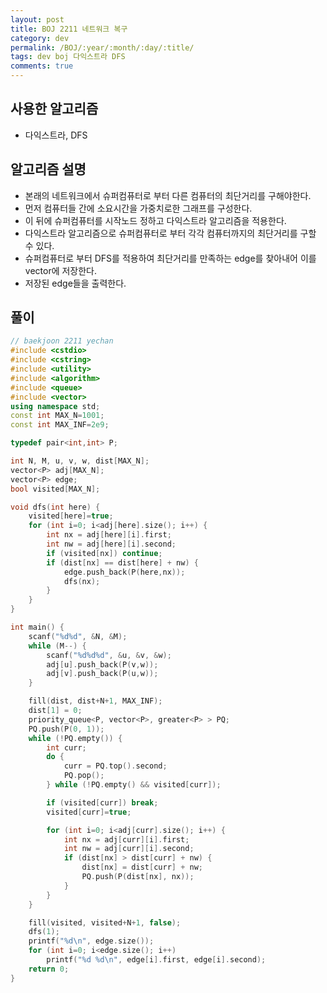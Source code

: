 ```yaml
---
layout: post
title: BOJ 2211 네트워크 복구
category: dev
permalink: /BOJ/:year/:month/:day/:title/
tags: dev boj 다익스트라 DFS
comments: true
---
```

## 사용한 알고리즘
- 다익스트라, DFS

## 알고리즘 설명
- 본래의 네트워크에서 슈퍼컴퓨터로 부터 다른 컴퓨터의 최단거리를 구해야한다.
- 먼저 컴퓨터들 간에 소요시간을 가중치로한 그래프를 구성한다.
- 이 뒤에 슈퍼컴퓨터를 시작노드 정하고 다익스트라 알고리즘을 적용한다.
- 다익스트라 알고리즘으로 슈퍼컴퓨터로 부터 각각 컴퓨터까지의 최단거리를 구할 수 있다.
- 슈퍼컴퓨터로 부터 DFS를 적용하여 최단거리를 만족하는 edge를 찾아내어 이를 vector에 저장한다.
- 저장된 edge들을 출력한다.

## 풀이
```c++
// baekjoon 2211 yechan
#include <cstdio>
#include <cstring>
#include <utility>
#include <algorithm>
#include <queue>
#include <vector>
using namespace std;
const int MAX_N=1001;
const int MAX_INF=2e9;

typedef pair<int,int> P;

int N, M, u, v, w, dist[MAX_N];
vector<P> adj[MAX_N];
vector<P> edge;
bool visited[MAX_N];

void dfs(int here) {
	visited[here]=true;
	for (int i=0; i<adj[here].size(); i++) {
		int nx = adj[here][i].first;
		int nw = adj[here][i].second;
		if (visited[nx]) continue;
		if (dist[nx] == dist[here] + nw) {
			edge.push_back(P(here,nx));
			dfs(nx);
		}
	}
}

int main() {
	scanf("%d%d", &N, &M);
	while (M--) {
		scanf("%d%d%d", &u, &v, &w);
		adj[u].push_back(P(v,w));
		adj[v].push_back(P(u,w));
	}

	fill(dist, dist+N+1, MAX_INF);
	dist[1] = 0;
	priority_queue<P, vector<P>, greater<P> > PQ;
	PQ.push(P(0, 1));
	while (!PQ.empty()) {
		int curr;
		do {
			curr = PQ.top().second;
			PQ.pop();
		} while (!PQ.empty() && visited[curr]);

		if (visited[curr]) break;
		visited[curr]=true;

		for (int i=0; i<adj[curr].size(); i++) {
			int nx = adj[curr][i].first;
			int nw = adj[curr][i].second;
			if (dist[nx] > dist[curr] + nw) {
				dist[nx] = dist[curr] + nw;
				PQ.push(P(dist[nx], nx));
			}
		}
	}

	fill(visited, visited+N+1, false);
	dfs(1);
	printf("%d\n", edge.size());
	for (int i=0; i<edge.size(); i++)
		printf("%d %d\n", edge[i].first, edge[i].second);
	return 0;
}
```
